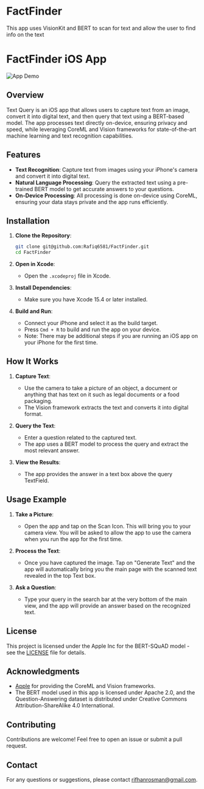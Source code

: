 # FactFinder
This app uses VisionKit and BERT to scan for text and allow the user to find info on the text

# FactFinder iOS App

![App Demo](FactFinder.gif) <!-- Replace with the actual path to your GIF -->

## Overview

Text Query is an iOS app that allows users to capture text from an image, convert it into digital text, and then query that text using a BERT-based model. The app processes text directly on-device, ensuring privacy and speed, while leveraging CoreML and Vision frameworks for state-of-the-art machine learning and text recognition capabilities.

## Features

- **Text Recognition**: Capture text from images using your iPhone's camera and convert it into digital text.
- **Natural Language Processing**: Query the extracted text using a pre-trained BERT model to get accurate answers to your questions.
- **On-Device Processing**: All processing is done on-device using CoreML, ensuring your data stays private and the app runs efficiently.

## Installation

1. **Clone the Repository**:
    ```bash
    git clone git@github.com:Rafiq6581/FactFinder.git
    cd FactFinder
    ```

2. **Open in Xcode**:
    - Open the `.xcodeproj` file in Xcode.

3. **Install Dependencies**:
    - Make sure you have Xcode 15.4 or later installed.

4. **Build and Run**:
    - Connect your iPhone and select it as the build target.
    - Press `Cmd + R` to build and run the app on your device.
    - Note: There may be additional steps if you are running an iOS app on your iPhone for the first time.

## How It Works

1. **Capture Text**:
    - Use the camera to take a picture of an object, a document or anything that has text on it such as legal documents or a food packaging. 
    - The Vision framework extracts the text and converts it into digital format.

2. **Query the Text**:
    - Enter a question related to the captured text.
    - The app uses a BERT model to process the query and extract the most relevant answer.

3. **View the Results**:
    - The app provides the answer in a text box above the query TextField.

## Usage Example

1. **Take a Picture**:
    - Open the app and tap on the Scan Icon. This will bring you to your camera view. You will be asked to allow the app to use the camera when you run the app for the first time.

2. **Process the Text**:
    - Once you have captured the image. Tap on "Generate Text" and the app will automatically bring you the main page with the scanned text revealed in the top Text box.

3. **Ask a Question**:
    - Type your query in the search bar at the very bottom of the main view, and the app will provide an answer based on the recognized text.

## License

This project is licensed under the Apple Inc for the BERT-SQuAD model - see the [LICENSE](LICENSE) file for details.

## Acknowledgments

- [Apple](https://developer.apple.com/) for providing the CoreML and Vision frameworks.
- The BERT model used in this app is licensed under Apache 2.0, and the Question-Answering dataset is distributed under Creative Commons Attribution-ShareAlike 4.0 International.

## Contributing

Contributions are welcome! Feel free to open an issue or submit a pull request.

## Contact

For any questions or suggestions, please contact [rifhanrosman@gmail.com](mailto:your-email@example.com).


